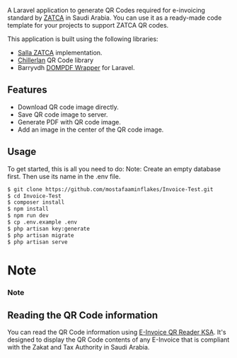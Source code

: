 A Laravel application to generate QR Codes required for e-invoicing standard by [ZATCA](https://zatca.gov.sa/en/E-Invoicing/Pages/default.aspx) in Saudi Arabia.
You can use it as a ready-made code template for your projects to support ZATCA QR codes.

This application is built using the following libraries:

-   [Salla ZATCA](https://github.com/SallaApp/ZATCA) implementation.
-   [Chillerlan](https://github.com/chillerlan/php-qrcode) QR Code library
-   Barryvdh [DOMPDF Wrapper](https://github.com/barryvdh/laravel-dompdf) for Laravel.

## Features

-   Download QR code image directly.
-   Save QR code image to server.
-   Generate PDF with QR code image.
-   Add an image in the center of the QR code image.

## Usage

To get started, this is all you need to do:
Note: Create an empty database first. Then use its name in the .env file.

```bash
$ git clone https://github.com/mostafaaminflakes/Invoice-Test.git
$ cd Invoice-Test
$ composer install
$ npm install
$ npm run dev
$ cp .env.example .env
$ php artisan key:generate
$ php artisan migrate 
$ php artisan serve
```

# Note

### Note




## Reading the QR Code information

You can read the QR Code information using [E-Invoice QR Reader KSA](https://play.google.com/store/apps/details?id=com.posbankbh.einvoiceqrreader). It's designed to display the QR Code contents of any E-Invoice that is compliant with the Zakat and Tax Authority in Saudi Arabia.
